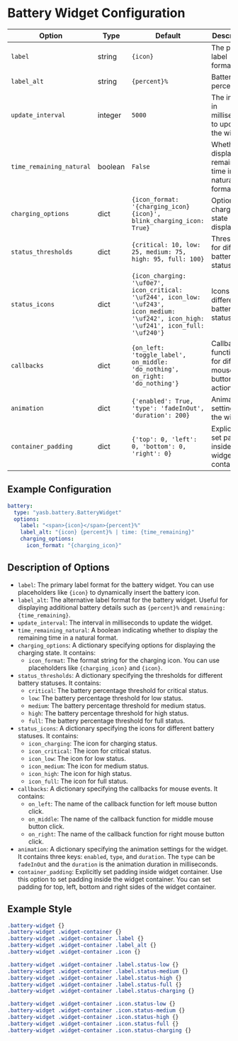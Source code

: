 # Battery Widget Configuration

| Option                  | Type    | Default                                      | Description                                                                 |
|-------------------------|---------|----------------------------------------------|-----------------------------------------------------------------------------|
| `label`                 | string  | `{icon}`                                     | The primary label format.                                                   |
| `label_alt`             | string  | `{percent}%` | Battery percent           | The alternative label format.                                               |
| `update_interval`       | integer | `5000`                                       | The interval in milliseconds to update the widget.                          |
| `time_remaining_natural`| boolean | `False`                                      | Whether to display the remaining time in a natural format.                  |
| `charging_options`      | dict    | `{icon_format: '{charging_icon} {icon}', blink_charging_icon: True}` | Options for charging state display.                                         |
| `status_thresholds`     | dict    | `{critical: 10, low: 25, medium: 75, high: 95, full: 100}` | Thresholds for different battery statuses.                                  |
| `status_icons`          | dict    | `{icon_charging: '\uf0e7', icon_critical: '\uf244', icon_low: '\uf243', icon_medium: '\uf242', icon_high: '\uf241', icon_full: '\uf240'}` | Icons for different battery statuses.                                       |
| `callbacks`             | dict    | `{on_left: 'toggle_label', on_middle: 'do_nothing', on_right: 'do_nothing'}` | Callback functions for different mouse button actions.                      |
| `animation`         | dict    | `{'enabled': True, 'type': 'fadeInOut', 'duration': 200}`               | Animation settings for the widget.                                          |
| `container_padding`  | dict | `{'top': 0, 'left': 0, 'bottom': 0, 'right': 0}`      | Explicitly set padding inside widget container. |

## Example Configuration
```yaml
battery:
  type: "yasb.battery.BatteryWidget"
  options:
    label: "<span>{icon}</span>{percent}%"
    label_alt: "{icon} {percent}% | time: {time_remaining}"
    charging_options:
      icon_format: "{charging_icon}"
```


## Description of Options

- `label`: The primary label format for the battery widget. You can use placeholders like `{icon}` to dynamically insert the battery icon.
- `label_alt`: The alternative label format for the battery widget. Useful for displaying additional battery details such as `{percent}%` and `remaining: {time_remaining}`.
- `update_interval`: The interval in milliseconds to update the widget.
- `time_remaining_natural`: A boolean indicating whether to display the remaining time in a natural format.
- `charging_options`: A dictionary specifying options for displaying the charging state. It contains:
  - `icon_format`: The format string for the charging icon. You can use placeholders like `{charging_icon}` and `{icon}`.
- `status_thresholds`: A dictionary specifying the thresholds for different battery statuses. It contains:
  - `critical`: The battery percentage threshold for critical status.
  - `low`: The battery percentage threshold for low status.
  - `medium`: The battery percentage threshold for medium status.
  - `high`: The battery percentage threshold for high status.
  - `full`: The battery percentage threshold for full status.
- `status_icons`: A dictionary specifying the icons for different battery statuses. It contains:
  - `icon_charging`: The icon for charging status.
  - `icon_critical`: The icon for critical status.
  - `icon_low`: The icon for low status.
  - `icon_medium`: The icon for medium status.
  - `icon_high`: The icon for high status.
  - `icon_full`: The icon for full status.
- `callbacks`: A dictionary specifying the callbacks for mouse events. It contains:
  - `on_left`: The name of the callback function for left mouse button click.
  - `on_middle`: The name of the callback function for middle mouse button click.
  - `on_right`: The name of the callback function for right mouse button click.
- `animation`: A dictionary specifying the animation settings for the widget. It contains three keys: `enabled`, `type`, and `duration`. The `type` can be `fadeInOut` and the `duration` is the animation duration in milliseconds.
- `container_padding`: Explicitly set padding inside widget container. Use this option to set padding inside the widget container. You can set padding for top, left, bottom and right sides of the widget container.

## Example Style
```css
.battery-widget {}
.battery-widget .widget-container {}
.battery-widget .widget-container .label {}
.battery-widget .widget-container .label_alt {}
.battery-widget .widget-container .icon {}

.battery-widget .widget-container .label.status-low {}
.battery-widget .widget-container .label.status-medium {}
.battery-widget .widget-container .label.status-high {}
.battery-widget .widget-container .label.status-full {}
.battery-widget .widget-container .label.status-charging {}

.battery-widget .widget-container .icon.status-low {}
.battery-widget .widget-container .icon.status-medium {}
.battery-widget .widget-container .icon.status-high {}
.battery-widget .widget-container .icon.status-full {}
.battery-widget .widget-container .icon.status-charging {}
```